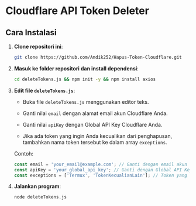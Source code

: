 # Cloudflare API Token Deleter

## Cara Instalasi

1. **Clone repositori ini**:
   ```bash
   git clone https://github.com/Andik252/Hapus-Token-Cloudflare.git


2. **Masuk ke folder repositori dan install dependensi**:
   ```bash
   cd deleteTokens.js && npm init -y && npm install axios
   ```

3. **Edit file `deleteTokens.js`**:
   - Buka file `deleteTokens.js` menggunakan editor teks.     
   - Ganti nilai `email` dengan alamat email akun Cloudflare Anda.
     
   - Ganti nilai `apiKey` dengan Global API Key Cloudflare Anda.
     
   - Jika ada token yang ingin Anda kecualikan dari penghapusan, tambahkan nama token tersebut ke dalam array `exceptions`.

   Contoh:
   ```javascript
   const email = 'your_email@example.com'; // Ganti dengan email akun Cloudflare kamu
   const apiKey = 'your_global_api_key'; // Ganti dengan Global API Key Cloudflare kamu
   const exceptions = ['Termux', 'TokenKecualianLain']; // Token yang tidak akan dihapus
   ```

4. **Jalankan program**:
   ```bash
   node deleteTokens.js
   ```
